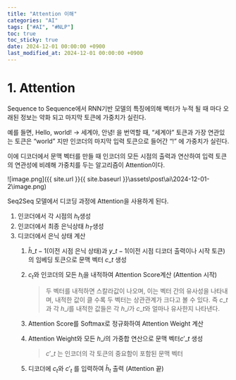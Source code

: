 ```yaml
---
title: "Attention 이해"
categories: "AI"
tags: ["#AI", "#NLP"]
toc: true
toc_sticky: true
date: 2024-12-01 00:00:00 +0900
last_modified_at: 2024-12-01 00:00:00 +0900
---
```

# 1. Attention

Sequence to Sequence에서 RNN기반 모델의 특징에의해 벡터가 누적 될 때 마다 오래된 정보는 약화 되고 마지막 토큰에 가중치가 실린다.

예를 들면, Hello, world! → 세계야, 안녕! 을 번역할 때, “세계야” 토큰과 가장 연관있는 토큰은 “world” 지만 인코더의 마지막 입력 토큰으로 들어간 “!” 에 가중치가 실린다.

이에 디코더에서 문맥 벡터를 만들 때 인코더의 모든 시점의 출력과 연산하여 입력 토큰의 연관성에 비례해 가중치를 두는 알고리즘이 Attention이다.

![image.png]({{ site.url }}{{ site.baseurl }}\assets\post\ai\2024-12-01-2\image.png)

Seq2Seq 모델에서 디코딩 과정에 Attention을 사용하게 된다.

1. 인코더에서 각 시점의 $h_t$생성
2. 인코더에서 최종 은닉상태 $h_T$생성
3. 디코더에서 은닉 상태 계산
    1. $\hat{h}\_{t-1}$(이전 시점 은닉 상태)과 $y\_{t-1}$(이전 시점 디코더 출력이나 시작 토큰)의 임베딩 토큰으로 문맥 벡터 $c\_t$ 생성
    2. $c_t$와 인코더의 모든 $h_i$을 내적하여 Attention Score계산 (Attention 시작)
        
        > 두 벡터를 내적하면 스칼라값이 나오며, 이는 벡터 간의 유사성을 나타내며,
        내적한 값이 클 수록 두 벡터는 상관관계가 크다고 볼 수 있다.
        즉 $c\_t$과 각 $h\_i$를 내적한 값들은 각 $h\_i$가  $c\_t$와 얼마나 유사한지 나타낸다.
        > 
    3. Attention Score를 Softmax로 정규화하여 Attention Weight 계산
    4. Attention Weight와 모든 $h\_i$의 가중합 연산으로 문맥 벡터$c'\_t$ 생성
        
        > $c'\_t$ 는 인코더의 각 토큰의 중요함이 포함된 문맥 벡터
        > 
    5. 디코더에 $c_t$와 $c'_t$ 를 입력하여 $\hat{h}_t$ 출력 (Attention 끝)